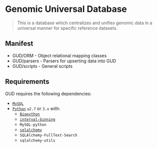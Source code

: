 # Genomic Universal Database

> This is a database which centralizes and unifies genomic data in a universal manner for specific reference datasets.


## Manifest
+ GUD/ORM - Object relational mapping classes
+ GUD/parsers - Parsers for upserting data into GUD
+ GUD/scripts - General scripts

## Requirements
GUD requires the following dependencies:
* [`MySQL`](https://www.mysql.com)
* [`Python`](https://www.python.org) `≥2.7` or `3.x` with:
    - [`Biopython`](https://biopython.org)
    - [`interval-binning`](https://interval-binning.readthedocs.io/en/latest/)
    - `MySQL-python`
    - [`sqlalchemy`](https://www.sqlalchemy.org)
    - `SQLAlchemy-FullText-Search`
    - `sqlalchemy-utils`
